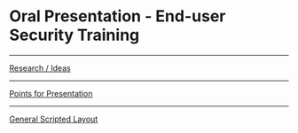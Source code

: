 # Oral Presentation - End-user Security Training
---

[Research / Ideas]()

---

[Points for Presentation]()

---

[General Scripted Layout]()
